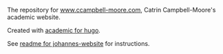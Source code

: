 The repository for www.ccampbell-moore.com, Catrin Campbell-Moore's academic website.

Created with [academic for hugo](https://sourcethemes.com/academic/).

See [readme for johannes-website](https://github.com/catrincm/johannes-website/blob/master/README.md) for instructions.
